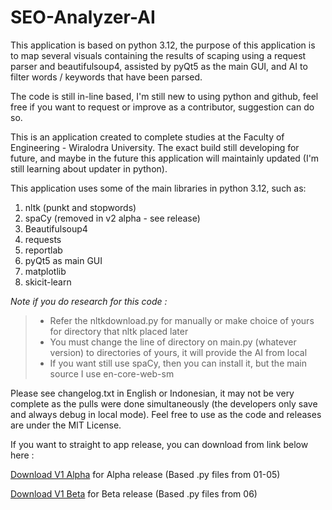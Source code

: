 # SEO-Analyzer-AI

This application is based on python 3.12, the purpose of this application is to map several visuals containing the results of scaping using a request parser and beautifulsoup4, assisted by pyQt5 as the main GUI, and AI to filter words / keywords that have been parsed. 

The code is still in-line based, I'm still new to using python and github, feel free if you want to request or improve as a contributor, suggestion can do so.

This is an application created to complete studies at the Faculty of Engineering - Wiralodra University. The exact build still developing for future, and maybe in the future this application will maintainly updated (I'm still learning about updater in python).

This application uses some of the main libraries in python 3.12, such as:

1. nltk (punkt and stopwords)
2. spaCy (removed in v2 alpha - see release)
3. Beautifulsoup4
4. requests
5. reportlab
6. pyQt5 as main GUI
7. matplotlib
8. skicit-learn

*Note if you do research for this code :*
>- Refer the nltkdownload.py for manually or make choice of yours for directory that nltk placed later
>- You must change the line of directory on main.py (whatever version) to directories of yours, it will provide the AI from local
>- If you want still use spaCy, then you can install it, but the main source I use en-core-web-sm

Please see changelog.txt in English or Indonesian, it may not be very complete as the pulls were done simultaneously (the developers only save and always debug in local mode). Feel free to use as the code and releases are under the MIT License.

If you want to straight to app release, you can download from link below here :

[Download V1 Alpha](https://github.com/XYLxiria/SEO-Analyzer-AI/releases/download/publish/SEOAnalyzerInstaller.exe) for Alpha release (Based .py files from 01-05)

[Download V1 Beta](https://github.com/XYLxiria/SEO-Analyzer-AI/releases/download/lastestpublish/SEOAnalyzerInstallerV2.0.exe) for Beta release (Based .py files from 06)
